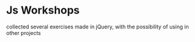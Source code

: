 # Js Workshops
collected several exercises made in jQuery, with the possibility of using in other projects
